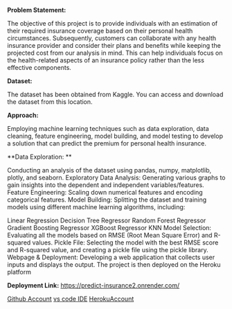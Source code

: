 **Problem Statement:**

The objective of this project is to provide individuals with an estimation of their required insurance coverage based on their personal health circumstances. Subsequently, customers can collaborate with any health insurance provider and consider their plans and benefits while keeping the projected cost from our analysis in mind. This can help individuals focus on the health-related aspects of an insurance policy rather than the less effective components.

**Dataset:**

The dataset has been obtained from Kaggle. You can access and download the dataset from this location.

**Approach:**

Employing machine learning techniques such as data exploration, data cleaning, feature engineering, model building, and model testing to develop a solution that can predict the premium for personal health insurance.

**Data Exploration: **

Conducting an analysis of the dataset using pandas, numpy, matplotlib, plotly, and seaborn.
Exploratory Data Analysis: Generating various graphs to gain insights into the dependent and independent variables/features.
Feature Engineering: Scaling down numerical features and encoding categorical features.
Model Building: Splitting the dataset and training models using different machine learning algorithms, including:

Linear Regression
Decision Tree Regressor
Random Forest Regressor
Gradient Boosting Regressor
XGBoost Regressor
KNN
Model Selection: Evaluating all the models based on RMSE (Root Mean Square Error) and R-squared values.
Pickle File: Selecting the model with the best RMSE score and R-squared value, and creating a pickle file using the pickle library.
Webpage & Deployment: Developing a web application that collects user inputs and displays the output. The project is then deployed on the Heroku platform


**Deployment Link:**
https://predict-insurance2.onrender.com/



[Github Account](https://github.com)
[vs code IDE](https://code.visualisation.com/)
[HerokuAccount](https://heroku.com)

